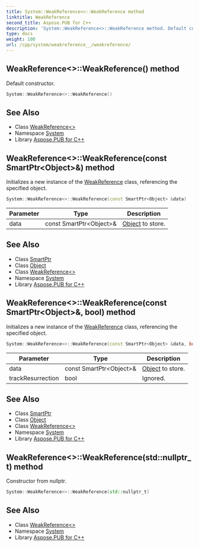 ```yaml
---
title: System::WeakReference<>::WeakReference method
linktitle: WeakReference
second_title: Aspose.PUB for C++
description: 'System::WeakReference<>::WeakReference method. Default constructor in C++.'
type: docs
weight: 100
url: /cpp/system/weakreference__/weakreference/
---
```

## WeakReference<>::WeakReference() method


Default constructor.

```cpp
System::WeakReference<>::WeakReference()
```

## See Also

* Class [WeakReference<>](../)
* Namespace [System](../../)
* Library [Aspose.PUB for C++](../../../)
## WeakReference<>::WeakReference(const SmartPtr\<Object\>\&) method


Initializes a new instance of the [WeakReference](../../weakreference/) class, referencing the specified object.

```cpp
System::WeakReference<>::WeakReference(const SmartPtr<Object> &data)
```


| Parameter | Type | Description |
| --- | --- | --- |
| data | const SmartPtr\<Object\>\& | [Object](../../object/) to store. |

## See Also

* Class [SmartPtr](../../smartptr/)
* Class [Object](../../object/)
* Class [WeakReference<>](../)
* Namespace [System](../../)
* Library [Aspose.PUB for C++](../../../)
## WeakReference<>::WeakReference(const SmartPtr\<Object\>\&, bool) method


Initializes a new instance of the [WeakReference](../../weakreference/) class, referencing the specified object.

```cpp
System::WeakReference<>::WeakReference(const SmartPtr<Object> &data, bool trackResurrection)
```


| Parameter | Type | Description |
| --- | --- | --- |
| data | const SmartPtr\<Object\>\& | [Object](../../object/) to store. |
| trackResurrection | bool | Ignored. |

## See Also

* Class [SmartPtr](../../smartptr/)
* Class [Object](../../object/)
* Class [WeakReference<>](../)
* Namespace [System](../../)
* Library [Aspose.PUB for C++](../../../)
## WeakReference<>::WeakReference(std::nullptr_t) method


Constructor from nullptr.

```cpp
System::WeakReference<>::WeakReference(std::nullptr_t)
```

## See Also

* Class [WeakReference<>](../)
* Namespace [System](../../)
* Library [Aspose.PUB for C++](../../../)
